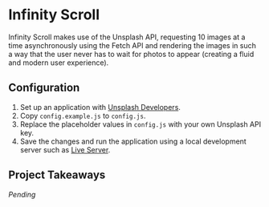 # Infinity Scroll
Infinity Scroll makes use of the Unsplash API, requesting 10 images at a time asynchronously using the Fetch API and rendering the images in such a way that the user never has to wait for photos to appear (creating a fluid and modern user experience).

## Configuration

1. Set up an application with [Unsplash Developers](https://unsplash.com/developers).
2. Copy `config.example.js` to `config.js`.
3. Replace the placeholder values in `config.js` with your own Unsplash API key.
4. Save the changes and run the application using a local development server such as [Live Server](https://marketplace.visualstudio.com/items?itemName=ritwickdey.LiveServer).

## Project Takeaways
*Pending*